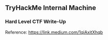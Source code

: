 ## TryHackMe Internal Machine
### Hard Level CTF Write-Up

Reference: https://link.medium.com/1qiAxitXhqb 

